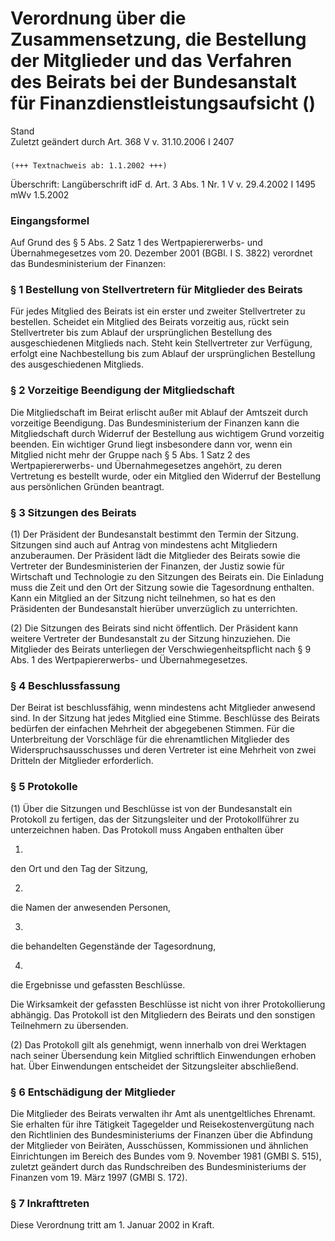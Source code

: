 Verordnung über die Zusammensetzung, die Bestellung der Mitglieder und das Verfahren des Beirats bei der Bundesanstalt für Finanzdienstleistungsaufsicht ()
===========================================================================================================================================================

Stand  
Zuletzt geändert durch Art. 368 V v. 31.10.2006 I 2407

### 

```
(+++ Textnachweis ab: 1.1.2002 +++)
```

Überschrift: Langüberschrift idF d. Art. 3 Abs. 1 Nr. 1 V v. 29.4.2002 I 1495 mWv 1.5.2002

### Eingangsformel

Auf Grund des § 5 Abs. 2 Satz 1 des Wertpapiererwerbs- und Übernahmegesetzes vom 20. Dezember 2001 (BGBl. I S. 3822) verordnet das Bundesministerium der Finanzen:

### § 1 Bestellung von Stellvertretern für Mitglieder des Beirats

Für jedes Mitglied des Beirats ist ein erster und zweiter Stellvertreter zu bestellen. Scheidet ein Mitglied des Beirats vorzeitig aus, rückt sein Stellvertreter bis zum Ablauf der ursprünglichen Bestellung des ausgeschiedenen Mitglieds nach. Steht kein Stellvertreter zur Verfügung, erfolgt eine Nachbestellung bis zum Ablauf der ursprünglichen Bestellung des ausgeschiedenen Mitglieds.

### § 2 Vorzeitige Beendigung der Mitgliedschaft

Die Mitgliedschaft im Beirat erlischt außer mit Ablauf der Amtszeit durch vorzeitige Beendigung. Das Bundesministerium der Finanzen kann die Mitgliedschaft durch Widerruf der Bestellung aus wichtigem Grund vorzeitig beenden. Ein wichtiger Grund liegt insbesondere dann vor, wenn ein Mitglied nicht mehr der Gruppe nach § 5 Abs. 1 Satz 2 des Wertpapiererwerbs- und Übernahmegesetzes angehört, zu deren Vertretung es bestellt wurde, oder ein Mitglied den Widerruf der Bestellung aus persönlichen Gründen beantragt.

### § 3 Sitzungen des Beirats

(1) Der Präsident der Bundesanstalt bestimmt den Termin der Sitzung. Sitzungen sind auch auf Antrag von mindestens acht Mitgliedern anzuberaumen. Der Präsident lädt die Mitglieder des Beirats sowie die Vertreter der Bundesministerien der Finanzen, der Justiz sowie für Wirtschaft und Technologie zu den Sitzungen des Beirats ein. Die Einladung muss die Zeit und den Ort der Sitzung sowie die Tagesordnung enthalten. Kann ein Mitglied an der Sitzung nicht teilnehmen, so hat es den Präsidenten der Bundesanstalt hierüber unverzüglich zu unterrichten.

(2) Die Sitzungen des Beirats sind nicht öffentlich. Der Präsident kann weitere Vertreter der Bundesanstalt zu der Sitzung hinzuziehen. Die Mitglieder des Beirats unterliegen der Verschwiegenheitspflicht nach § 9 Abs. 1 des Wertpapiererwerbs- und Übernahmegesetzes.

### § 4 Beschlussfassung

Der Beirat ist beschlussfähig, wenn mindestens acht Mitglieder anwesend sind. In der Sitzung hat jedes Mitglied eine Stimme. Beschlüsse des Beirats bedürfen der einfachen Mehrheit der abgegebenen Stimmen. Für die Unterbreitung der Vorschläge für die ehrenamtlichen Mitglieder des Widerspruchsausschusses und deren Vertreter ist eine Mehrheit von zwei Dritteln der Mitglieder erforderlich.

### § 5 Protokolle

(1) Über die Sitzungen und Beschlüsse ist von der Bundesanstalt ein Protokoll zu fertigen, das der Sitzungsleiter und der Protokollführer zu unterzeichnen haben. Das Protokoll muss Angaben enthalten über

1.  
den Ort und den Tag der Sitzung,

2.  
die Namen der anwesenden Personen,

3.  
die behandelten Gegenstände der Tagesordnung,

4.  
die Ergebnisse und gefassten Beschlüsse.

Die Wirksamkeit der gefassten Beschlüsse ist nicht von ihrer Protokollierung abhängig. Das Protokoll ist den Mitgliedern des Beirats und den sonstigen Teilnehmern zu übersenden.

(2) Das Protokoll gilt als genehmigt, wenn innerhalb von drei Werktagen nach seiner Übersendung kein Mitglied schriftlich Einwendungen erhoben hat. Über Einwendungen entscheidet der Sitzungsleiter abschließend.

### § 6 Entschädigung der Mitglieder

Die Mitglieder des Beirats verwalten ihr Amt als unentgeltliches Ehrenamt. Sie erhalten für ihre Tätigkeit Tagegelder und Reisekostenvergütung nach den Richtlinien des Bundesministeriums der Finanzen über die Abfindung der Mitglieder von Beiräten, Ausschüssen, Kommissionen und ähnlichen Einrichtungen im Bereich des Bundes vom 9. November 1981 (GMBl S. 515), zuletzt geändert durch das Rundschreiben des Bundesministeriums der Finanzen vom 19. März 1997 (GMBl S. 172).

### § 7 Inkrafttreten

Diese Verordnung tritt am 1. Januar 2002 in Kraft.
